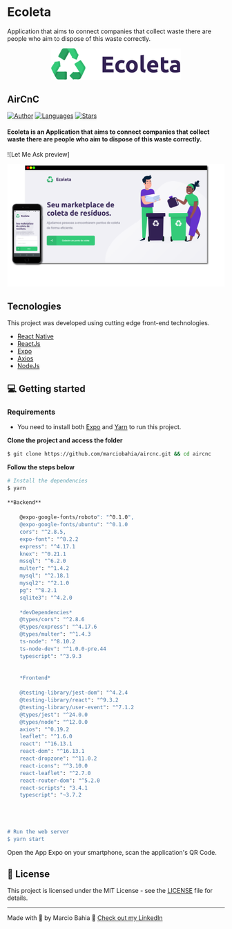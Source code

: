 # Ecoleta
Application that aims to connect companies that collect waste there are people who aim to dispose of this waste correctly.

<div align="center">
  <img src="https://github.com/marciobahia/Ecoleta/blob/master/logo.svg" width="300" >
</div>

## AirCnC #

[![Author](https://img.shields.io/badge/author-marciobahia-835AFD?style=flat-square)](https://github.com/marciobahia)
[![Languages](https://img.shields.io/github/languages/count/josepholiveira/letmeask?color=%23835AFD&style=flat-square)](#)
[![Stars](https://img.shields.io/github/stars/marciobahia/letmeask?color=835AFD&style=flat-square)](https://github.com/marciobahia/letmeask/stargazers)

<h4 align="left">
Ecoleta is an Application that aims to connect companies that collect waste there are people who aim to dispose of this waste correctly.
</h4>

![Let Me Ask preview]


<img src="https://github.com/marciobahia/Ecoleta/blob/master/Ecoleta.png" >


## Tecnologies

This project was developed using cutting edge front-end technologies.


- [React Native](https://reactnative.dev)
- [ReactJs](https://reactjs.org/)
- [Expo](https://expo.io)
- [Axios](https://github.com/axios/axios)
- [NodeJs](https://nodejs.org/en/download/)



## 💻 Getting started

### Requirements

- You need to install both [Expo](https://expo.io) and [Yarn](https://yarnpkg.com/) to run this project.

**Clone the project and access the folder**

```bash
$ git clone https://github.com/marciobahia/aircnc.git && cd aircnc
```

**Follow the steps below**

```bash
# Install the dependencies
$ yarn

**Backend**

    @expo-google-fonts/roboto": "^0.1.0",
    @expo-google-fonts/ubuntu": "^0.1.0
    cors": "^2.8.5,
    expo-font": "^8.2.2
    express": "^4.17.1
    knex": "^0.21.1
    mssql": "^6.2.0
    multer": "^1.4.2
    mysql": "^2.18.1
    mysql2": "^2.1.0
    pg": "^8.2.1
    sqlite3": "^4.2.0
    
    *devDependencies* 
    @types/cors": "^2.8.6
    @types/express": "^4.17.6
    @types/multer": "^1.4.3
    ts-node": "^8.10.2
    ts-node-dev": "^1.0.0-pre.44
    typescript": "^3.9.3
    
  
    *Frontend*
    
    @testing-library/jest-dom": "^4.2.4
    @testing-library/react": "^9.3.2
    @testing-library/user-event": "^7.1.2
    @types/jest": "^24.0.0
    @types/node": "^12.0.0
    axios": "^0.19.2
    leaflet": "^1.6.0
    react": "^16.13.1
    react-dom": "^16.13.1
    react-dropzone": "^11.0.2
    react-icons": "^3.10.0
    react-leaflet": "^2.7.0
    react-router-dom": "^5.2.0
    react-scripts": "3.4.1
    typescript": "~3.7.2
    



# Run the web server
$ yarn start
```

Open the App Expo on your smartphone, scan the application's QR Code.

## 📝 License

This project is licensed under the MIT License - see the [LICENSE](LICENSE) file for details.

---

Made with 💜 by Marcio Bahia 👋 [Check out my LinkedIn](https://www.linkedin.com/in/márcio-sella-bahia-9b73bb19b/)


